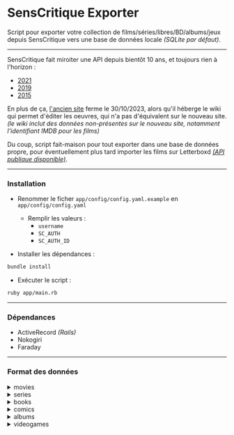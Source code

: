 # SensCritique Exporter

Script pour exporter votre collection de films/séries/libres/BD/albums/jeux depuis SensCritique vers une base de données locale *(SQLite par défaut)*.

<hr>

SensCritique fait miroiter une API depuis bientôt 10 ans, et toujours rien à l'horizon :
- [2021](https://senscritique-com.medium.com/cest-pr%C3%A9vu-mais-on-n-a-pas-encore-de-date-%C3%A0-donner-9ccfc68d1c60)
- [2019](https://senscritique.eu.helpdocs.com/suggestions/api-ouverte-a-tous)
- [2015](https://www.nextinpact.com/article/18915/96073-sens-critique-genese-aux-projets-a-venir)

En plus de ça, [l'ancien site](https://old.senscritique.com/) ferme le 30/10/2023, alors qu'il héberge le wiki qui permet d'éditer les oeuvres, qui n'a pas d'équivalent sur le nouveau site. *(le wiki inclut des données non-présentes sur le nouveau site, notamment l'identifiant IMDB pour les films)*

Du coup, script fait-maison pour tout exporter dans une base de données propre, pour éventuellement plus tard importer les films sur Letterboxd [*(API publique disponible)*](https://api-docs.letterboxd.com/).

<hr>

### Installation

- Renommer le ficher `app/config/config.yaml.example` en `app/config/config.yaml`
	- Remplir les valeurs :
		- `username`
		- `SC_AUTH`
		- `SC_AUTH_ID`

- Installer les dépendances :
```bash
bundle install
```

- Exécuter le script :
```bash
ruby app/main.rb
```

<hr>

### Dépendances

- ActiveRecord *(Rails)*
- Nokogiri
- Faraday

<hr>

### Format des données


<details>
<summary>movies</summary>

| id | title | sc_url_id | sc_url_name | imdb_id | director | country | rating | status | category | original_title | release_date | duration |
|---|---|---|---|---|---|---|---|---|---|---|---|---|
| 1 | Bienvenue à Gattaca | 488559 | bienvenue_a_gattaca | tt0119177 | Andrew Niccol | Etats-Unis | 10 | 1 | Film | Gattaca | 1997-24-10 | 106 |

</details>


<details>
<summary>series</summary>

| id | title | sc_url_id | sc_url_name | creator | country | rating | status | category | original_title | release_date | seasons |
|---|---|---|---|---|---|---|---|---|---|---|---|
| 1 | Succession | 32576517 | succession | tt0119177 | Jesse Armstrong | Etats-Unis | 8 | 1 | Série | NULL | 2018-06-03 | 4 |

</details>


<details>
<summary>books</summary>

| id | title | subtitle | sc_url_id | sc_url_name | original_title | author | country | rating | status | isbn | release_date |
|---|---|---|---|---|---|---|---|---|---|---|---|
| 2 | Les Enfants de Dune | Le Cycle de Dune, tome 3 | 384226 | les_enfants_de_dune | The Children of Dune | Frank Herbert | Etats-Unis | 9 | 1 | 9782266235822 | 2018-06-03 |

</details>


<details>
<summary>comics</summary>

| id | title | sc_url_id | sc_url_name | original_title | author | illustrator | country | rating | status | category | isbn | release_date |
|---|---|---|---|---|---|---|---|---|---|---|---|---|
| 2 | Appleseed | 17433205 | appleseed | Appurushīdo | Masamune Shirow | Masamune Shirow | NULL | NULL | 3 | Manga | 978-2-8769-5228-7 | 1985-02-01 |

</details>


<details>
<summary>albums</summary>

| id | title | sc_url_id | sc_url_name | artist | rating | status | release_date |
|---|---|---|---|---|---|---|---|
| 5 | Ascend | 30723739 | ascend | Pogo | 9 | 1 | 2018-02-22 |

</details>



<details>
<summary>videogames</summary>

| id | title | sc_url_id | sc_url_name | developer | publisher | rating | status | category | original_title | release_date |
|---|---|---|---|---|---|---|---|---|---|---|
| 33	 | Factorio | 8459949 | factorio | Wube Software LTD. | Wube Software LTD. | 10 | 1 | Jeu | NULL | 2020-08-14 |

</details>